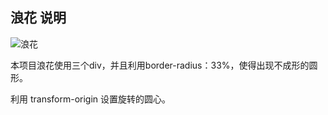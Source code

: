 ## 浪花 说明

![浪花](http://pela5ecqg.bkt.clouddn.com/WechatIMG41.png)

本项目浪花使用三个div，并且利用border-radius：33%，使得出现不成形的圆形。

利用 transform-origin 设置旋转的圆心。
